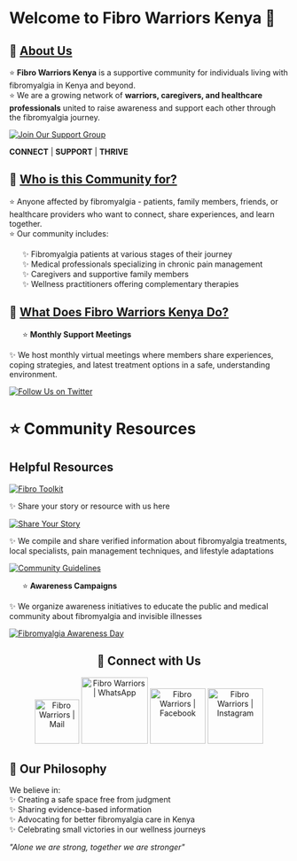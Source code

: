# Welcome to Fibro Warriors Kenya 🌿

<h2>📌 <ins>About Us</ins></h2>
<p>
  ⭐ <b>Fibro Warriors Kenya</b> is a supportive community for individuals living with fibromyalgia in Kenya and beyond.<br>
  ⭐ We are a growing network of <b>warriors, caregivers, and healthcare professionals</b> united to raise awareness and support each other through the fibromyalgia journey.
</p>

[![Join Our Support Group](https://img.shields.io/badge/Join_Our_Support_Group-7289DA?style=for-the-badge&logo=discord&logoColor=white)](https://discord.gg/yourlinkhere)  <br>

**CONNECT** | **SUPPORT** | **THRIVE**

<h2>📌 <ins>Who is this Community for?</ins></h2>
<p>
    ⭐ Anyone affected by fibromyalgia - patients, family members, friends, or healthcare providers who want to connect, share experiences, and learn together.<br>
    ⭐ Our community includes:<br> 
    <ul>
        ✨ Fibromyalgia patients at various stages of their journey<br> 
        ✨ Medical professionals specializing in chronic pain management<br> 
        ✨ Caregivers and supportive family members<br>
        ✨ Wellness practitioners offering complementary therapies<br>
     </ul>
</p>

<h2>📌 <ins>What Does Fibro Warriors Kenya Do?</ins></h2>

<ul>
  ⭐ <b>Monthly Support Meetings</b>
</ul>
<p>
 ✨ We host monthly virtual meetings where members share experiences, coping strategies, and latest treatment options in a safe, understanding environment.
</p>

[![Follow Us on Twitter](https://img.shields.io/badge/Twitter-1DA1F2?style=for-the-badge&logo=twitter&logoColor=white)](https://twitter.com/FibroWarriorsKE)

# ⭐ Community Resources 
## Helpful Resources  
[![Fibro Toolkit](https://img.shields.io/badge/View_Resources-06b86a?style=for-the-badge&logoColor=white)](https://yourwebsitehere.com/resources)
  
  ✨ Share your story or resource with us here

[![Share Your Story](https://img.shields.io/badge/Share_Your_Story-06b86a?style=for-the-badge&logoColor=white)](https://airtable.com/yourformlink)
<p>
 ✨ We compile and share verified information about fibromyalgia treatments, local specialists, pain management techniques, and lifestyle adaptations
</p>

[![Community Guidelines](https://img.shields.io/badge/Community%20Guidelines-2.1-4baaaa.svg)](code_of_conduct.md)

<ul>
  ⭐ <b> Awareness Campaigns</b>
  </ul>
<p>
 ✨ We organize awareness initiatives to educate the public and medical community about fibromyalgia and invisible illnesses
 </p> 
 
[![Fibromyalgia Awareness Day](https://img.shields.io/badge/May_12_Awareness_Day-c628ed?style=for-the-badge&logoColor=white)](https://yourlinkhere.com)
 
<div align="center">
    
<h2 align="center"> 🔗 Connect with Us </h2>
    
[<img alt="Fibro Warriors | Mail" width="80px" src="https://img.shields.io/badge/-Gmail-000000?logo=gmail&Color=0A66C2&style=flat-square" />](mailto:info@fibrowarriorskenya.org)
[<img alt="Fibro Warriors | WhatsApp" width="120px" src="https://img.shields.io/badge/-WhatsApp_Group-000000?logo=whatsapp&Color=25D366&style=flat-square" />](https://wa.me/yourlink)
[<img alt="Fibro Warriors | Facebook" width="100px" src="https://img.shields.io/badge/-Facebook-000000?logo=facebook&Color=0A66C2&style=flat-square" />](https://www.facebook.com/yourpage)
[<img alt="Fibro Warriors | Instagram" width="100px" src="https://img.shields.io/badge/-Instagram-000000?logo=instagram&Color=0A66C2&style=flat-square" />](https://www.instagram.com/yourprofile)
    
</div>

<h2>💜 Our Philosophy</h2>
<p>
We believe in: <br>
✨ Creating a safe space free from judgment <br>
✨ Sharing evidence-based information <br>
✨ Advocating for better fibromyalgia care in Kenya <br>
✨ Celebrating small victories in our wellness journeys
</p>

<em>"Alone we are strong, together we are stronger"</em>